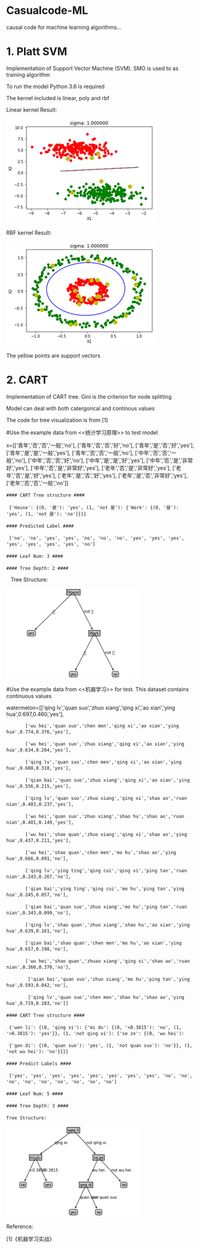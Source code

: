 # Casualcode-ML

causal code for machine learning algorithms...

# 1. Platt SVM

Implementation of Support Vector Machine (SVM). SMO is used to as training algorithm

To run the model Python 3.6 is required

The kernel included is linear, poly and rbf

Linear kernel Result:

![img](https://github.com/WoshidaCaiB/casualcode/blob/master/SVM/output_2_1.png)

RBF kernel Result:

![img](https://github.com/WoshidaCaiB/casualcode/blob/master/SVM/output_4_1.png)

The yellow points are support vectors

# 2. CART 

Implementation of CART tree. Gini is the criterion for node splitting

Model can deal with both catergorical and continous values

The code for tree visualization is from [1]

#Use the example data from <<统计学习原理>> to test model

x=[['青年','否','否','一般','no'],
   ['青年','否','否','好','no'],
  ['青年','是','否','好','yes'],
  ['青年','是','是','一般','yes'],
  ['青年','否','否','一般','no'],
  ['中年','否','否','一般','no'],
  ['中年','否','否','好','no'],
  ['中年','是','是','好','yes'],
  ['中年','否','是','非常好','yes'],
  ['中年','否','是','非常好','yes'],
  ['老年','否','是','非常好','yes'],
  ['老年','否','是','好','yes'],
  ['老年','是','否','好','yes'],
  ['老年','是','否','非常好','yes'],
  ['老年','否','否','一般','no']]



    #### CART Tree structure ####
	
     {'House': {(0, '是'): 'yes', (1, 'not 是'): {'Work': {(0, '是'): 'yes', (1, 'not 是'): 'no'}}}}
	 
    #### Predicted Label ####
	
     ['no', 'no', 'yes', 'yes', 'no', 'no', 'no', 'yes', 'yes', 'yes', 'yes', 'yes', 'yes', 'yes', 'no']
	 
    #### Leaf Num: 3 ####
	
    #### Tree Depth: 2 ####
    
    Tree Structure:
    
   ![img](https://github.com/WoshidaCaiB/casualcode/blob/master/CART/output_3_1.png)

#Use the example data from <<机器学习>> for test. This dataset contains continuous values

watermelon=[['qing lv','quan suo','zhuo xiang','qing xi','ao xian','ying hua',0.697,0.460,'yes'],

           ['wu hei','quan suo','chen men','qing xi','ao xian','ying hua',0.774,0.376,'yes'],
	   
           ['wu hei','quan suo','zhuo xiang','qing xi','ao xian','ying hua',0.634,0.264,'yes'],
	   
           ['qing lv','quan suo','chen men','qing xi','ao xian','ying hua',0.608,0.318,'yes'],
	   
           ['qian bai','quan suo','zhuo xiang','qing xi','ao xian','ying hua',0.556,0.215,'yes'],
	   
           ['qing lv','quan suo','zhuo xiang','qing xi','shao ao','ruan nian',0.403,0.237,'yes'],
	   
           ['wu hei','quan suo','zhuo xiang','shao hu','shao ao','ruan nian',0.481,0.149,'yes'],
	   
           ['wu hei','shao quan','zhuo xiang','qing xi','shao ao','ying hua',0.437,0.211,'yes'],
	   
           ['wu hei','shao quan','chen men','mo hu','shao ao','ying hua',0.666,0.091,'no'],
	   
           ['qing lv','ying ting','qing cui','qing xi','ping tan','ruan nian',0.243,0.267,'no'],
	   
           ['qian bai','ying ting','qing cui','mo hu','ping tan','ying hua',0.245,0.057,'no'],
	   
           ['qian bai','quan suo','zhuo xiang','mo hu','ping tan','ruan nian',0.343,0.099,'no'],
	   
           ['qing lv','shao quan','zhuo xiang','shao hu','ao xian','ying hua',0.639,0.161,'no'],
	   
           ['qian bai','shao quan','chen men','mo hu','ao xian','ying hua',0.657,0.198,'no'],
	   
           ['wu hei','shao quan','zhuao xiang','qing xi','shao ao','ruan nian',0.360,0.370,'no'],
	   
            ['qian bai','quan suo','zhuo xiang','mo hu','ping tan','ying hua',0.593,0.042,'no'],
	    
            ['qing lv','quan suo','chen men','shao hu','shao ao','ying hua',0.719,0.103,'no']]

    #### CART Tree structure ####
	
     {'wen li': {(0, 'qing xi'): {'mi du': {(0, '<0.3815'): 'no', (1, '>0.3815'): 'yes'}}, (1, 'not qing xi'): {'se ze': {(0, 'wu hei'): 
     
     {'gen di': {(0, 'quan suo'): 'yes', (1, 'not quan suo'): 'no'}}, (1, 'not wu hei'): 'no'}}}}
	 
    #### Predict Labels ####
	
     ['yes', 'yes', 'yes', 'yes', 'yes', 'yes', 'yes', 'yes', 'no', 'no', 'no', 'no', 'no', 'no', 'no', 'no', 'no']
	 
    #### Leaf Num: 5 ####
	
    #### Tree Depth: 3 ####
	
    Tree Structure:
    
   ![img](https://github.com/WoshidaCaiB/casualcode/blob/master/CART/output_4_1.png)
    
Reference:

[1]《机器学习实战》
